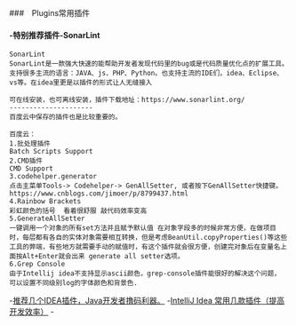 
###　Plugins常用插件

#### -特别推荐插件-SonarLint
```
SonarLint
SonarLint是一款强大快速的能帮助开发者发现代码里的bug或是代码质量优化点的扩展工具。支持很多主流的语言：JAVA、js、PHP、Python。也支持主流的IDE们，idea、Eclipse、vs等。在idea里更是以插件的形式让人无缝接入 

可在线安装，也可离线安装，插件下载地址：https://www.sonarlint.org/
--------------------- 
百度云中保存的插件也是比较重要的。

```

```
百度云：
1.批处理插件
Batch Scripts Support
2.CMD插件
CMD Support
3.codehelper.generator
点击主菜单Tools-> Codehelper-> GenAllSetter, 或者按下GenAllSetter快捷键。
https://www.cnblogs.com/jimoer/p/8799437.html
4.Rainbow Brackets
彩虹颜色的括号  看着很舒服 敲代码效率变高
5.GenerateAllSetter
一键调用一个对象的所有set方法并且赋予默认值 在对象字段多的时候非常方便，在做项目时，每层都有各自的实体对象需要相互转换，但是考虑BeanUtil.copyProperties()等这些工具的弊端，有些地方就需要手动的赋值时，有这个插件就会很方便，创建完对象后在变量名上面按Alt+Enter就会出来 generate all setter选项。
6.Grep Console
由于Intellij idea不支持显示ascii颜色，grep-console插件能很好的解决这个问题， 可以设置不同级别log的字体颜色和背景色.
```

-[推荐几个IDEA插件，Java开发者撸码利器。](https://www.cnblogs.com/jimoer/p/8799437.html)
-[IntelliJ Idea 常用几款插件（提高开发效率）](https://blog.csdn.net/weixin_41846320/article/details/82697818)
-[]()
